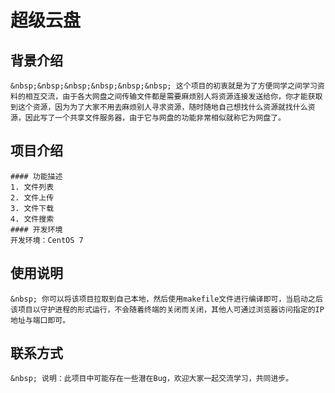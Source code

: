 # 超级云盘
## 背景介绍
    &nbsp;&nbsp;&nbsp;&nbsp;&nbsp;&nbsp; 这个项目的初衷就是为了方便同学之间学习资料的相互交流，由于各大网盘之间传输文件都是需要麻烦别人将资源连接发送给你，你才能获取到这个资源，因为为了大家不用去麻烦别人寻求资源，随时随地自己想找什么资源就找什么资源，因此写了一个共享文件服务器，由于它与网盘的功能非常相似就称它为网盘了。
## 项目介绍
    #### 功能描述
	1. 文件列表
	2. 文件上传
	3. 文件下载
	4. 文件搜索
    #### 开发环境
	开发环境：CentOS 7
## 使用说明
    &nbsp; 你可以将该项目拉取到自己本地，然后使用makefile文件进行编译即可，当启动之后该项目以守护进程的形式运行，不会随着终端的关闭而关闭，其他人可通过浏览器访问指定的IP地址与端口即可。
## 联系方式
    &nbsp; 说明：此项目中可能存在一些潜在Bug，欢迎大家一起交流学习，共同进步。

